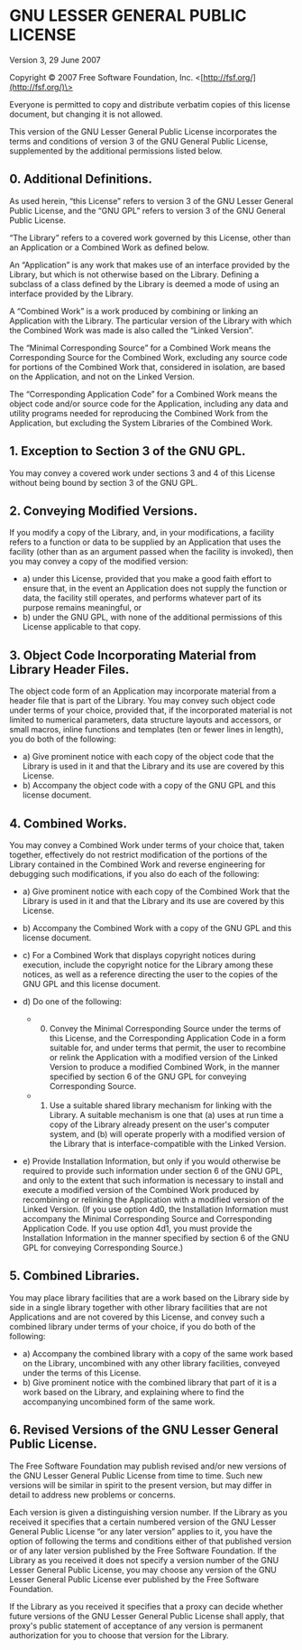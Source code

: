 # GNU LESSER GENERAL PUBLIC LICENSE #

Version 3, 29 June 2007

Copyright © 2007 Free Software Foundation, Inc.
<[http://fsf.org/](http://fsf.org/)\>

Everyone is permitted to copy and distribute verbatim copies of this
license document, but changing it is not allowed.

This version of the GNU Lesser General Public License incorporates the
terms and conditions of version 3 of the GNU General Public License,
supplemented by the additional permissions listed below.

## 0. Additional Definitions.

As used herein, “this License” refers to version 3 of the GNU Lesser
General Public License, and the “GNU GPL” refers to version 3 of the GNU
General Public License.

“The Library” refers to a covered work governed by this License, other
than an Application or a Combined Work as defined below.

An “Application” is any work that makes use of an interface provided by
the Library, but which is not otherwise based on the Library. Defining a
subclass of a class defined by the Library is deemed a mode of using an
interface provided by the Library.

A “Combined Work” is a work produced by combining or linking an
Application with the Library. The particular version of the Library with
which the Combined Work was made is also called the “Linked Version”.

The “Minimal Corresponding Source” for a Combined Work means the
Corresponding Source for the Combined Work, excluding any source code
for portions of the Combined Work that, considered in isolation, are
based on the Application, and not on the Linked Version.

The “Corresponding Application Code” for a Combined Work means the
object code and/or source code for the Application, including any data
and utility programs needed for reproducing the Combined Work from the
Application, but excluding the System Libraries of the Combined Work.

## 1. Exception to Section 3 of the GNU GPL.

You may convey a covered work under sections 3 and 4 of this License
without being bound by section 3 of the GNU GPL.

## 2. Conveying Modified Versions.

If you modify a copy of the Library, and, in your modifications, a
facility refers to a function or data to be supplied by an Application
that uses the facility (other than as an argument passed when the
facility is invoked), then you may convey a copy of the modified
version:

-   a) under this License, provided that you make a good faith effort to
    ensure that, in the event an Application does not supply the
    function or data, the facility still operates, and performs whatever
    part of its purpose remains meaningful, or
-   b) under the GNU GPL, with none of the additional permissions of
    this License applicable to that copy.

## 3. Object Code Incorporating Material from Library Header Files.

The object code form of an Application may incorporate material from a
header file that is part of the Library. You may convey such object code
under terms of your choice, provided that, if the incorporated material
is not limited to numerical parameters, data structure layouts and
accessors, or small macros, inline functions and templates (ten or fewer
lines in length), you do both of the following:

-   a) Give prominent notice with each copy of the object code that the
    Library is used in it and that the Library and its use are covered
    by this License.
-   b) Accompany the object code with a copy of the GNU GPL and this
    license document.

## 4. Combined Works.

You may convey a Combined Work under terms of your choice that, taken
together, effectively do not restrict modification of the portions of
the Library contained in the Combined Work and reverse engineering for
debugging such modifications, if you also do each of the following:

-   a) Give prominent notice with each copy of the Combined Work that
    the Library is used in it and that the Library and its use are
    covered by this License.
-   b) Accompany the Combined Work with a copy of the GNU GPL and this
    license document.
-   c) For a Combined Work that displays copyright notices during
    execution, include the copyright notice for the Library among these
    notices, as well as a reference directing the user to the copies of
    the GNU GPL and this license document.
-   d) Do one of the following:
    -   0) Convey the Minimal Corresponding Source under the terms of
        this License, and the Corresponding Application Code in a form
        suitable for, and under terms that permit, the user to recombine
        or relink the Application with a modified version of the Linked
        Version to produce a modified Combined Work, in the manner
        specified by section 6 of the GNU GPL for conveying
        Corresponding Source.
    -   1) Use a suitable shared library mechanism for linking with the
        Library. A suitable mechanism is one that (a) uses at run time a
        copy of the Library already present on the user's computer
        system, and (b) will operate properly with a modified version of
        the Library that is interface-compatible with the Linked
        Version.

-   e) Provide Installation Information, but only if you would otherwise
    be required to provide such information under section 6 of the GNU
    GPL, and only to the extent that such information is necessary to
    install and execute a modified version of the Combined Work produced
    by recombining or relinking the Application with a modified version
    of the Linked Version. (If you use option 4d0, the Installation
    Information must accompany the Minimal Corresponding Source and
    Corresponding Application Code. If you use option 4d1, you must
    provide the Installation Information in the manner specified by
    section 6 of the GNU GPL for conveying Corresponding Source.)

## 5. Combined Libraries.

You may place library facilities that are a work based on the Library
side by side in a single library together with other library facilities
that are not Applications and are not covered by this License, and
convey such a combined library under terms of your choice, if you do
both of the following:

-   a) Accompany the combined library with a copy of the same work based
    on the Library, uncombined with any other library facilities,
    conveyed under the terms of this License.
-   b) Give prominent notice with the combined library that part of it
    is a work based on the Library, and explaining where to find the
    accompanying uncombined form of the same work.

## 6. Revised Versions of the GNU Lesser General Public License.

The Free Software Foundation may publish revised and/or new versions of
the GNU Lesser General Public License from time to time. Such new
versions will be similar in spirit to the present version, but may
differ in detail to address new problems or concerns.

Each version is given a distinguishing version number. If the Library as
you received it specifies that a certain numbered version of the GNU
Lesser General Public License “or any later version” applies to it, you
have the option of following the terms and conditions either of that
published version or of any later version published by the Free Software
Foundation. If the Library as you received it does not specify a version
number of the GNU Lesser General Public License, you may choose any
version of the GNU Lesser General Public License ever published by the
Free Software Foundation.

If the Library as you received it specifies that a proxy can decide
whether future versions of the GNU Lesser General Public License shall
apply, that proxy's public statement of acceptance of any version is
permanent authorization for you to choose that version for the Library.
